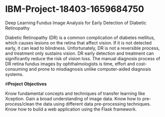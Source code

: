 # IBM-Project-18403-1659684750
Deep Learning Fundus Image Analysis for Early Detection of Diabetic Retinopathy

Diabetic Retinopathy (DR) is a common complication of diabetes mellitus, which causes lesions on the retina that affect vision. If it is not detected early, it can lead to blindness. Unfortunately, DR is not a reversible process, and treatment only sustains vision. DR early detection and treatment can significantly reduce the risk of vision loss. The manual diagnosis process of DR retina fundus images by ophthalmologists is time, effort and cost-consuming and prone to misdiagnosis unlike computer-aided diagnosis systems. 

#**Project Objectives**


 Know fundamental concepts and techniques of transfer learning like Xception.
 Gain a broad understanding of image data.
 Know how to pre-process/clean the data using different data pre-processing techniques.
 Know how to build a web application using the Flask framework.
